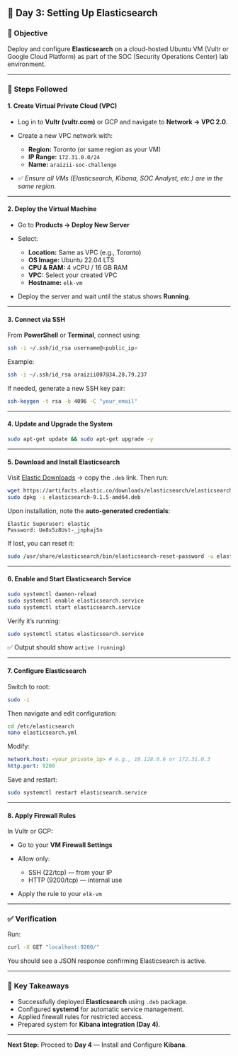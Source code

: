 ## 🧠 **Day 3: Setting Up Elasticsearch**

### 🎯 Objective

Deploy and configure **Elasticsearch** on a cloud-hosted Ubuntu VM (Vultr or Google Cloud Platform) as part of the SOC (Security Operations Center) lab environment.

---

### 🧩 **Steps Followed**

#### **1. Create Virtual Private Cloud (VPC)**

- Log in to **Vultr (vultr.com)** or GCP and navigate to **Network → VPC 2.0**.
- Create a new VPC network with:

  - **Region:** Toronto (or same region as your VM)
  - **IP Range:** `172.31.0.0/24`
  - **Name:** `araizii-soc-challenge`

- ✅ _Ensure all VMs (Elasticsearch, Kibana, SOC Analyst, etc.) are in the same region._

---

#### **2. Deploy the Virtual Machine**

- Go to **Products → Deploy New Server**
- Select:

  - **Location:** Same as VPC (e.g., Toronto)
  - **OS Image:** Ubuntu 22.04 LTS
  - **CPU & RAM:** 4 vCPU / 16 GB RAM
  - **VPC:** Select your created VPC
  - **Hostname:** `elk-vm`

- Deploy the server and wait until the status shows **Running**.

---

#### **3. Connect via SSH**

From **PowerShell** or **Terminal**, connect using:

```bash
ssh -i ~/.ssh/id_rsa username@<public_ip>
```

Example:

```bash
ssh -i ~/.ssh/id_rsa araizii007@34.28.79.237
```

If needed, generate a new SSH key pair:

```bash
ssh-keygen -t rsa -b 4096 -C "your_email"
```

---

#### **4. Update and Upgrade the System**

```bash
sudo apt-get update && sudo apt-get upgrade -y
```

---

#### **5. Download and Install Elasticsearch**

Visit [Elastic Downloads](https://www.elastic.co/downloads/elasticsearch) → copy the `.deb` link.
Then run:

```bash
wget https://artifacts.elastic.co/downloads/elasticsearch/elasticsearch-9.1.5-amd64.deb
sudo dpkg -i elasticsearch-9.1.5-amd64.deb
```

Upon installation, note the **auto-generated credentials**:

```
Elastic Superuser: elastic
Password: Ue8s5z8Ust-_jnphajSn
```

If lost, you can reset it:

```bash
sudo /usr/share/elasticsearch/bin/elasticsearch-reset-password -u elastic
```

---

#### **6. Enable and Start Elasticsearch Service**

```bash
sudo systemctl daemon-reload
sudo systemctl enable elasticsearch.service
sudo systemctl start elasticsearch.service
```

Verify it’s running:

```bash
sudo systemctl status elasticsearch.service
```

✅ Output should show `active (running)`

---

#### **7. Configure Elasticsearch**

Switch to root:

```bash
sudo -i
```

Then navigate and edit configuration:

```bash
cd /etc/elasticsearch
nano elasticsearch.yml
```

Modify:

```yaml
network.host: <your_private_ip> # e.g., 10.128.0.6 or 172.31.0.3
http.port: 9200
```

Save and restart:

```bash
sudo systemctl restart elasticsearch.service
```

---

#### **8. Apply Firewall Rules**

In Vultr or GCP:

- Go to your **VM Firewall Settings**
- Allow only:

  - SSH (22/tcp) — from your IP
  - HTTP (9200/tcp) — internal use

- Apply the rule to your `elk-vm`

---

### ✅ **Verification**

Run:

```bash
curl -X GET "localhost:9200/"
```

You should see a JSON response confirming Elasticsearch is active.

---

### 🧾 **Key Takeaways**

- Successfully deployed **Elasticsearch** using `.deb` package.
- Configured **systemd** for automatic service management.
- Applied firewall rules for restricted access.
- Prepared system for **Kibana integration (Day 4)**.

---

**Next Step:** Proceed to **Day 4** — Install and Configure **Kibana**.
